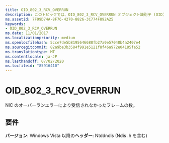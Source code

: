 ```yaml
---
title: OID_802_3_RCV_OVERRUN
description: このトピックでは、OID_802_3_RCV_OVERRUN オブジェクト識別子 (OID) について説明します。
ms.assetid: 7F99D74A-8F76-4270-8826-3C774F892A25
keywords:
- OID_802_3_RCV_OVERRUN
ms.date: 11/01/2017
ms.localizationpriority: medium
ms.openlocfilehash: 5cce7de5b8195646688fb27a0e57048b4a2407e4
ms.sourcegitcommit: 82a9be3b3584f991e5121f8f46a972e04185fa52
ms.translationtype: MT
ms.contentlocale: ja-JP
ms.lasthandoff: 07/02/2020
ms.locfileid: "85916410"
---
```

# <a name="oid_802_3_rcv_overrun"></a>OID_802_3_RCV_OVERRUN

NIC のオーバーランエラーにより受信されなかったフレームの数。

## <a name="requirements"></a>要件

**バージョン**: Windows Vista 以降の**ヘッダー**: Ntddndis (Ndis .h を含む)

